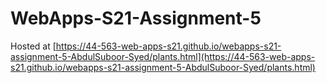 # WebApps-S21-Assignment-5
Hosted at [https://44-563-web-apps-s21.github.io/webapps-s21-assignment-5-AbdulSuboor-Syed/plants.html](https://44-563-web-apps-s21.github.io/webapps-s21-assignment-5-AbdulSuboor-Syed/plants.html)
